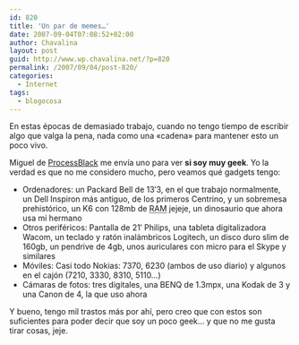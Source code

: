 ```yaml
---
id: 820
title: 'Un par de memes…'
date: 2007-09-04T07:08:52+02:00
author: Chavalina
layout: post
guid: http://www.wp.chavalina.net/?p=820
permalink: /2007/09/04/post-820/
categories:
  - Internet
tags:
  - blogocosa
---
```

En estas épocas de demasiado trabajo, cuando no tengo tiempo de escribir algo que valga la pena, nada como una «cadena» para mantener esto un poco vivo.

Miguel de <a href="http://www.processblack.com/weblog/meme-%c2%bfcomo-eres-de-geek" target="_blank">ProcessBlack</a> me envía uno para ver **si soy muy geek**. Yo la verdad es que no me considero mucho, pero veamos qué gadgets tengo:

  * Ordenadores: un Packard Bell de 13′3, en el que trabajo normalmente, un Dell Inspiron más antiguo, de los primeros Centrino, y un sobremesa prehistórico, un K6 con 128mb de <acronym title="Random Access Memory">RAM</acronym> jejeje, un dinosaurio que ahora usa mi hermano
  * Otros periféricos: Pantalla de 21′ Philips, una tableta digitalizadora Wacom, un teclado y ratón inalámbricos Logitech, un disco duro slim de 160gb, un pendrive de 4gb, unos auriculares con micro para el Skype y similares
  * Móviles: Casi todo Nokias: 7370, 6230 (ambos de uso diario) y algunos en el cajón (7210, 3330, 8310, 5110…)
  * Cámaras de fotos: tres digitales, una BENQ de 1.3mpx, una Kodak de 3 y una Canon de 4, la que uso ahora

Y bueno, tengo mil trastos más por ahí, pero creo que con estos son suficientes para poder decir que soy un poco geek… y que no me gusta tirar cosas, jeje.
